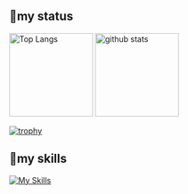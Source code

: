 ## 😤my status
<p align="left"> 
  <img alt="Top Langs" height="150px" src="https://github-readme-stats.vercel.app/api/top-langs/?username=tatsu0731&layout=compact&count_private=true&show_icons=true&theme=transparent" />
  <img alt="github stats" height="150px" src="https://github-readme-stats.vercel.app/api?username=tatsu0731&count_private=true&show_icons=true&show_icons=true&theme=transparent" />
</p>

[![trophy](https://github-profile-trophy.vercel.app/?username=tatsu0731&theme=transparent&column=7
)](https://github.com/ryo-ma/github-profile-trophy)

## 🌱my skills
[![My Skills](https://skillicons.dev/icons?i=js,html,css,php,laravel,py,mysql,react,nextjs,postgres,figma&theme=light)](https://skillicons.dev)

